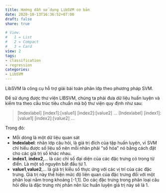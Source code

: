 ```yaml
---
title: Hướng dẫn sử dụng LibSVM cơ bản
date: 2020-10-13T16:36:52+07:00
draft: false
share: true

# View.
#   1 = List
#   2 = Compact
#   3 = Card
view: 2
tags:
- classification
- regression
categories:
- LibSVM
---
```


LibSVM là công cụ hỗ trợ giải bài toán phân lớp theo phương pháp SVM.

Để sử dụng được thư viện LIBSVM, chúng ta phải đưa dữ liệu huấn luyện và kiểm tra theo cấu trúc tiêu chuẩn mà bộ thư viện quy định như sau:

> 	[Indexlabel] [index1]:[value1] [index2]:[value2] ...
> 	[Indexlabel] [index1]:[value1] [index2]:[value2] ...

Trong đó:

- Mỗi dòng là một dữ liệu quan sát
- **Indexlabel**: nhãn lớp câu hỏi, là giá trị đích của tập huấn luyện, vì SVM chỉ hiểu được số liệu số nên mỗi nhãn phải "số hóa" nó bằng cách đặt cho các giá trị số khác nhau.
- **index1**, **index2**,... là các chỉ số đại diện của các đặc trưng có trong từ điển. Là một số nguyên bắt đầu từ 1.
- **value1**,**value2**,... là giá trị kiểu số thực ứng với các vị trí của các đặc trưng. Giá trị này thể hiện mức độ liên quan của đặc trưng đối với một phân loại nằm trong khoảng [-1,1]. Do các đặc trưng trong phân loại câu hỏi đều là đặc trưng nhị phân nên lúc huấn luyện giá trị này sẽ là 1.
